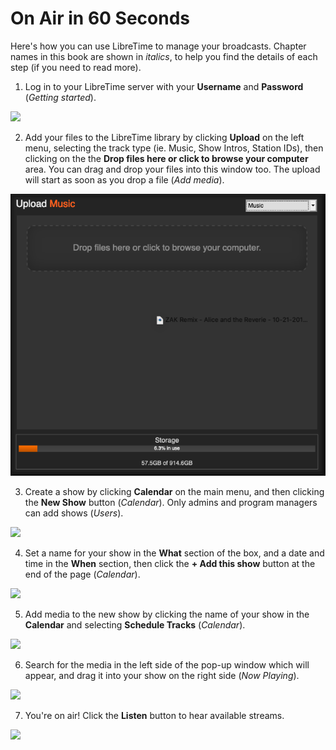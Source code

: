 # On Air in 60 Seconds

Here's how you can use LibreTime to manage your broadcasts. Chapter names in
this book are shown in *italics*, to help you find the details of each step (if
you need to read more).

1. Log in to your LibreTime server with your **Username** and **Password**
(*Getting started*).

![](static/Screenshot559-Log_in.png)

2. Add your files to the LibreTime library by clicking **Upload** on the left
menu, selecting the track type (ie. Music, Show Intros, Station IDs), then clicking
on the the **Drop files here or click to browse your computer**
area. You can drag and drop your files into this window too. The upload will
start as soon as you drop a file (*Add media*).

![](static/Select_files.png)

3. Create a show by clicking **Calendar** on the main menu, and then clicking
the **New Show** button (*Calendar*). Only admins and program managers can add
shows (*Users*).

![](static/Screenshot558-Add_Show.png)

4. Set a name for your show in the **What** section of the box, and a date and
time in the **When** section, then click the **+ Add this show** button at the
end of the page (*Calendar*).

![](static/Screenshot560-Show_when.png)

5. Add media to the new show by clicking the name of your show in the
**Calendar** and selecting **Schedule Tracks** (*Calendar*).

![](static/Screenshot561-Add_show_content.png)

6. Search for the media in the left side of the pop-up window which will appear,
and drag it into your show on the right side (*Now Playing*).

![](static/Screenshot562-Drag_show_content.png)

7. You're on air! Click the **Listen** button to hear available streams.

![](static/Screenshot563-Listen.png)

